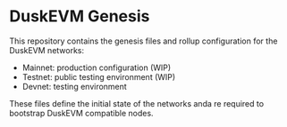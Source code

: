 # DuskEVM Genesis

This repository contains the genesis files and rollup configuration for the DuskEVM networks:

- Mainnet: production configuration (WIP)
- Testnet: public testing environment (WIP)
- Devnet: testing environment

These files define the initial state of the networks anda re required to bootstrap DuskEVM compatible nodes.
